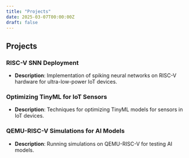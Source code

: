 ```yaml
---
title: "Projects"
date: 2025-03-07T00:00:00Z
draft: false
---
```


## Projects

### RISC-V SNN Deployment
- **Description**: Implementation of spiking neural networks on RISC-V hardware for ultra-low-power IoT devices.

### Optimizing TinyML for IoT Sensors
- **Description**: Techniques for optimizing TinyML models for sensors in IoT devices.

### QEMU-RISC-V Simulations for AI Models
- **Description**: Running simulations on QEMU-RISC-V for testing AI models.
